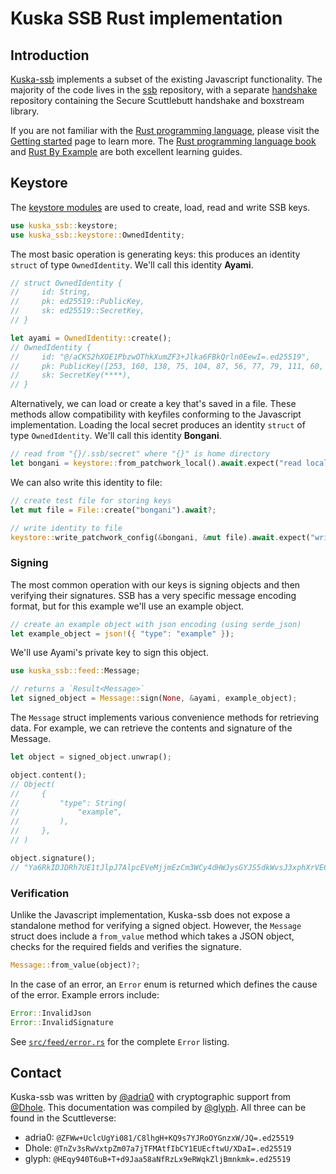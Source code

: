 # Kuska SSB Rust implementation

## Introduction

[Kuska-ssb](https://github.com/Kuska-ssb) implements a subset of the existing Javascript functionality. The majority of the code lives in the [ssb](https://github.com/Kuska-ssb/ssb) repository, with a separate [handshake](https://github.com/Kuska-ssb/handshake) repository containing the Secure Scuttlebutt handshake and boxstream library.

If you are not familiar with the [Rust programming language](https://www.rust-lang.org/), please visit the [Getting started](https://www.rust-lang.org/learn/get-started) page to learn more. The [Rust programming language book](https://doc.rust-lang.org/book/) and [Rust By Example](https://doc.rust-lang.org/stable/rust-by-example/) are both excellent learning guides.

## Keystore

The [keystore modules](https://github.com/Kuska-ssb/ssb/tree/master/src/keystore) are used to create, load, read and write SSB keys.

```rust
use kuska_ssb::keystore;
use kuska_ssb::keystore::OwnedIdentity;
```

The most basic operation is generating keys: this produces an identity `struct` of type `OwnedIdentity`. We'll call this identity **Ayami**.

```rust
// struct OwnedIdentity {
//     id: String,
//     pk: ed25519::PublicKey,
//     sk: ed25519::SecretKey,
// }

let ayami = OwnedIdentity::create();
// OwnedIdentity {
//     id: "@/aCKS2hXOE1PbzwOThkXumZF3+Jlka6FBkQrln0EewI=.ed25519",
//     pk: PublicKey([253, 160, 138, 75, 104, 87, 56, 77, 79, 111, 60, 14, 78, 25, 23, 186, 102, 69, 223, 226, 101, 145, 174, 133, 6, 68, 43, 150, 125, 4, 123, 2]),
//     sk: SecretKey(****),
// }
```

Alternatively, we can load or create a key that's saved in a file. These methods allow compatibility with keyfiles conforming to the Javascript implementation. Loading the local secret produces an identity `struct` of type `OwnedIdentity`. We'll call this identity **Bongani**.

```rust
// read from "{}/.ssb/secret" where "{}" is home directory
let bongani = keystore::from_patchwork_local().await.expect("read local secret");
```

We can also write this identity to file:

```rust
// create test file for storing keys
let mut file = File::create("bongani").await?;

// write identity to file
keystore::write_patchwork_config(&bongani, &mut file).await.expect("write local secret");
```

### Signing

The most common operation with our keys is signing objects and then verifying their signatures. SSB has a very specific message encoding format, but for this example we'll use an example object.

```rust
// create an example object with json encoding (using serde_json)
let example_object = json!({ "type": "example" });
```

We'll use Ayami's private key to sign this object.

```rust
use kuska_ssb::feed::Message;

// returns a `Result<Message>`
let signed_object = Message::sign(None, &ayami, example_object);
```

The `Message` struct implements various convenience methods for retrieving data. For example, we can retrieve the contents and signature of the Message.

```rust
let object = signed_object.unwrap();

object.content();
// Object(
//     {
//         "type": String(
//             "example",
//         ),
//     },
// )

object.signature();
// "Ya6RkIDJDRh7UE1tJlpJ7AlpcEVeMjjmEzCm3WCy4dHWJysGYJS5dkWvsJ3xphXrVE61Yqv+dXNPLv8ypzpiAg==.sig.ed25519"
```

### Verification

Unlike the Javascript implementation, Kuska-ssb does not expose a standalone method for verifying a signed object. However, the `Message` struct does include a `from_value` method which takes a JSON object, checks for the required fields and verifies the signature.

```rust
Message::from_value(object)?;
```

In the case of an error, an `Error` enum is returned which defines the cause of the error. Example errors include:

```rust
Error::InvalidJson
Error::InvalidSignature
```

See [`src/feed/error.rs`](https://github.com/Kuska-ssb/ssb/blob/90017a31fa8789e548347bb205e96be8fc9351c7/src/feed/error.rs) for the complete `Error` listing.

## Contact

Kuska-ssb was written by [@adria0](https://github.com/adria0) with cryptographic support from [@Dhole](https://github.com/Dhole). This documentation was compiled by [@glyph](https://github.com/mycognosist). All three can be found in the Scuttleverse:

* adria0: `@ZFWw+UclcUgYi081/C8lhgH+KQ9s7YJRoOYGnzxW/JQ=.ed25519`
* Dhole: `@TnZv3sRwVxtpZm07a7jTFMAtfIbCY1EUEcftwU/XDaI=.ed25519`
* glyph: `@HEqy940T6uB+T+d9Jaa58aNfRzLx9eRWqkZljBmnkmk=.ed25519`
